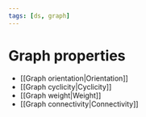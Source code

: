 ```yaml
---
tags: [ds, graph]
---
```


# Graph properties

- [[Graph orientation|Orientation]]
- [[Graph cyclicity|Cyclicity]]
- [[Graph weight|Weight]]
- [[Graph connectivity|Connectivity]]

